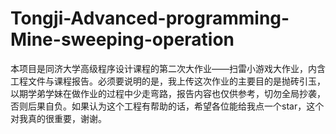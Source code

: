 # Tongji-Advanced-programming-Mine-sweeping-operation
本项目是同济大学高级程序设计课程的第二次大作业——扫雷小游戏大作业，内含工程文件与课程报告。必须要说明的是，我上传这次作业的主要目的是抛砖引玉，以期学弟学妹在做作业的过程中少走弯路，报告内容也仅供参考，切勿全局抄袭，否则后果自负。如果认为这个工程有帮助的话，希望各位能给我点一个star，这个对我真的很重要，谢谢。
